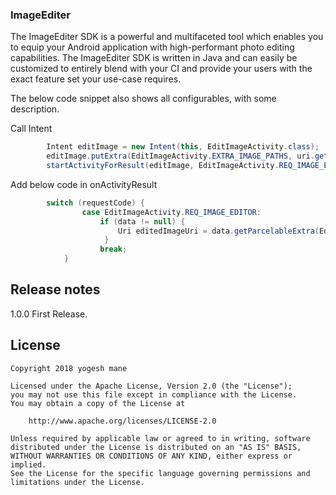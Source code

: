 ### ImageEditer
The ImageEditer SDK is a powerful and multifaceted tool which enables you to equip your Android application with high-performant photo 
editing capabilities. The ImageEditer SDK is written in Java and can easily be customized to entirely blend with your CI and provide
your users with the exact feature set your use-case requires.

The below code snippet also shows all configurables, with some description.  

Call Intent
```java
        Intent editImage = new Intent(this, EditImageActivity.class);
        editImage.putExtra(EditImageActivity.EXTRA_IMAGE_PATHS, uri.getPath());
        startActivityForResult(editImage, EditImageActivity.REQ_IMAGE_EDITOR);
```
Add below code in onActivityResult 
```java
        switch (requestCode) {
                case EditImageActivity.REQ_IMAGE_EDITOR:
                    if (data != null) {
                        Uri editedImageUri = data.getParcelableExtra(EditImageActivity.SELECTED_IMAGES);
                     }
                    break;
            }
```



## Release notes

1.0.0 
First Release.


## License

```
Copyright 2018 yogesh mane

Licensed under the Apache License, Version 2.0 (the "License");
you may not use this file except in compliance with the License.
You may obtain a copy of the License at

    http://www.apache.org/licenses/LICENSE-2.0

Unless required by applicable law or agreed to in writing, software
distributed under the License is distributed on an "AS IS" BASIS,
WITHOUT WARRANTIES OR CONDITIONS OF ANY KIND, either express or implied.
See the License for the specific language governing permissions and
limitations under the License.

```
